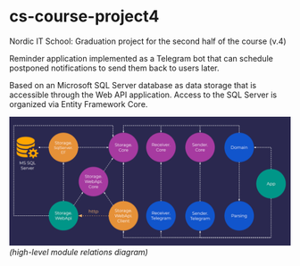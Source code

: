 # cs-course-project4
Nordic IT School: Graduation project for the second half of the course (v.4)

Reminder application implemented as a Telegram bot that can schedule postponed notifications to send them back to users later.

Based on an Microsoft SQL Server database as data storage that is accessible through the Web API application. Access to the SQL Server is organized via Entity Framework Core.


![high-level module relations diagram](./img/arch.png)  
*(high-level module relations diagram)*  